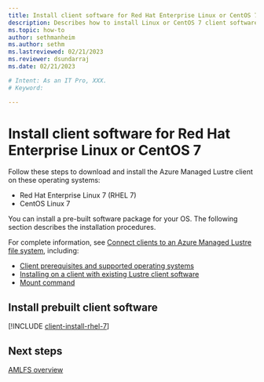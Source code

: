 ```yaml
---
title: Install client software for Red Hat Enterprise Linux or CentOS 7
description: Describes how to install Linux or CentOS 7 client software for the Azure Managed Lustre File System.
ms.topic: how-to
author: sethmanheim
ms.author: sethm 
ms.lastreviewed: 02/21/2023
ms.reviewer: dsundarraj
ms.date: 02/21/2023

# Intent: As an IT Pro, XXX.
# Keyword: 

---
```


# Install client software for Red Hat Enterprise Linux or CentOS 7

Follow these steps to download and install the Azure Managed Lustre client on these operating systems:

* Red Hat Enterprise Linux 7 (RHEL 7)
* CentOS Linux 7

You can install a pre-built software package for your OS. The following section describes the installation procedures.

For complete information, see [Connect clients to an Azure Managed Lustre file system](connect-clients.md), including:

* [Client prerequisites and supported operating systems](connect-clients.md#client-prerequisites)
* [Installing on a client with existing Lustre client software](connect-clients.md#update-a-lustre-client-to-the-current-version)
* [Mount command](connect-clients.md#mount-command)

## Install prebuilt client software

[!INCLUDE [client-install-rhel-7](includes/client-install-rhel-7.md)]

## Next steps

[AMLFS overview](amlfs-overview.md)